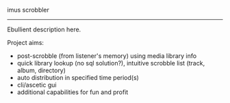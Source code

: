 imus scrobbler

---

Ebullient description here.

Project aims:

* post-scrobble (from listener's memory) using media library info
* quick library lookup (no sql solution?), intuitive scrobble list (track, album, directory)
* auto distribution in specified time period(s)
* cli/ascetic gui
* additional capabilities for fun and profit
